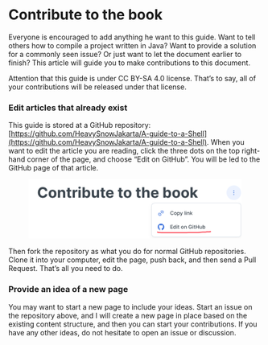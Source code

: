 # Contribute to the book

Everyone is encouraged to add anything he want to this guide. Want to tell others how to compile a project written in Java? Want to provide a solution for a commonly seen issue? Or just want to let the document earlier to finish? This article will guide you to make contributions to this document.

Attention that this guide is under CC BY-SA 4.0 license. That’s to say, all of your contributions will be released under that license.

### Edit articles that already exist

This guide is stored at a GitHub repository: [https://github.com/HeavySnowJakarta/A-guide-to-a-Shell](https://github.com/HeavySnowJakarta/A-guide-to-a-Shell). When you want to edit the article you are reading, click the three dots on the top right-hand corner of the page, and choose “Edit on GitHub”. You will be led to the GitHub page of that article.

<figure><img src=".gitbook/assets/8AAC1CD5-811D-41DE-B6B1-F2BF41F3B4DF.jpeg" alt=""><figcaption></figcaption></figure>

Then fork the repository as what you do for normal GitHub repositories. Clone it into your computer, edit the page, push back, and then send a Pull Request. That’s all you need to do.

### Provide an idea of a new page

You may want to start a new page to include your ideas. Start an issue on the repository above, and I will create a new page in place based on the existing content structure, and then you can start your contributions. If you have any other ideas, do not hesitate to open an issue or discussion.
